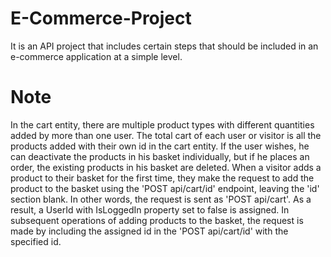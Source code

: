 # E-Commerce-Project
It is an API project that includes certain steps that should be included in an e-commerce application at a simple level.
# Note
In the cart entity, there are multiple product types with different quantities added by more than one user. 
The total cart of each user or visitor is all the products added with their own id in the cart entity. 
If the user wishes, he can deactivate the products in his basket individually, but if he places an order, the existing products in his basket are deleted.
When a visitor adds a product to their basket for the first time, they make the request to add the product to the basket using the 'POST api/cart/id' endpoint, leaving the 'id' section blank.
In other words, the request is sent as 'POST api/cart'. As a result, a UserId with IsLoggedIn property set to false is assigned. 
In subsequent operations of adding products to the basket, the request is made by including the assigned id in the 'POST api/cart/id' with the specified id.
